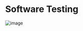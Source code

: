 # Software Testing

![image](https://github.com/user-attachments/assets/3c8ccebe-0e04-4b48-b48b-2915755ef1fe)
